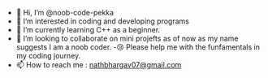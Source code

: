- 👋 Hi, I’m @noob-code-pekka
- 👀 I’m interested in coding and developing programs
- 🌱 I’m currently learning C++ as a beginner.
- 💞️ I’m looking to collaborate on mini projefts as of now as my name suggests I am a noob coder.
-😢 Please help me with the funfamentals in my coding journey. 
- 📫 How to reach me : nathbhargav07@gmail.com

<!---
noob-code-pekka/noob-code-pekka is a ✨ special ✨ repository because its `README.md` (this file) appears on your GitHub profile.
You can click the Preview link to take a look at your changes.
--->
